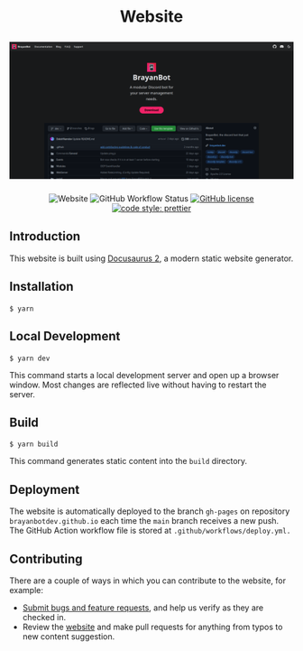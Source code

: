 <h1 align="center">
    <p align="center">Website</p>
    <a href="https://brayanbot.dev"><img src="./static/img/pages/website-mockup.png" alt="Website"></a>
</h1>

<p align="center">
    <img alt="Website" src="https://img.shields.io/website?url=https%3A%2F%2Fbrayanbot.dev">
    <img alt="GitHub Workflow Status" src="https://img.shields.io/github/workflow/status/brayanbotdev/brayanbot.dev/deploy">
    <a href="https://github.com/brayanbot/brayanbot/blob/dev/LICENSE"><img alt="GitHub license" src="https://img.shields.io/github/license/brayanbotdev/brayanbot.dev"></a>
    <a href= "https://github.com/prettier/prettier"><img alt="code style: prettier" src="https://img.shields.io/badge/code_style-prettier-ff69b4.svg"></a>
</p>

## Introduction

This website is built using [Docusaurus 2](https://v2.docusaurus.io/), a modern static website generator.

## Installation

```
$ yarn
```

## Local Development

```
$ yarn dev
```

This command starts a local development server and open up a browser window. Most changes are reflected live without having to restart the server.

## Build

```
$ yarn build
```

This command generates static content into the `build` directory.

## Deployment

The website is automatically deployed to the branch `gh-pages` on repository `brayanbotdev.github.io` each time the `main` branch receives a new push. The GitHub Action workflow file is stored at `.github/workflows/deploy.yml.`

## Contributing

There are a couple of ways in which you can contribute to the website, for example:

- [Submit bugs and feature requests](https://github.com/brayanbotdev/brayanbot.dev), and help us verify as they are checked in.
- Review the [website](https://brayanbot.dev) and make pull requests for anything from typos to new content suggestion.
